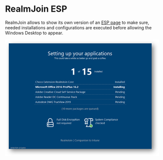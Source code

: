 # RealmJoin ESP

RealmJoin allows to show its own version of an [ESP page](https://docs.microsoft.com/en-us/mem/intune/enrollment/windows-enrollment-status) to make sure, needed installations and configurations are executed before allowing the Windows Desktop to appear.

![](<../.gitbook/assets/image (17) (1) (1) (1).png>)
